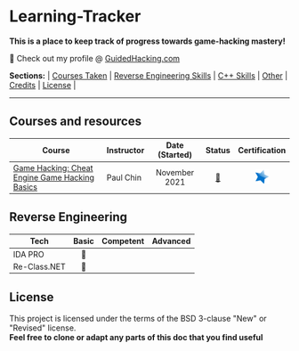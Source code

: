 # Learning-Tracker
**This is a place to keep track of progress towards game-hacking mastery!**

:link: Check out my profile @ [GuidedHacking.com](https://guidedhacking.com/members/n3tbi0s.274842/) 

**Sections:**  |
[Courses Taken](https://github.com/N3TBI0S/Learning-Tracker/blob/master/README.md#courses-and-resources) |
[Reverse Engineering Skills](https://github.com/N3TBI0S/Learning-Tracker/blob/master/README.md#reverse-engineering) |
[C++ Skills]() |
[Other]() |
[Credits]() |
[License]() |

---

## Courses and resources
| Course | Instructor     | Date (Started)   | Status   | Certification  |
|--------|----------------|:----------------:|:--------:|:--------------:|
|[Game Hacking: Cheat Engine Game Hacking Basics](https://www.udemy.com/course/cheat-engine-game-hacking-basics/ "Game Hacking: Cheat Engine Game Hacking Basics")|Paul Chin |November 2021|[:checkered_flag:](# "Complete") | [![Certificate](https://github.com/N3TBI0S/Learning-Tracker/blob/main/Icons/star.png)](https://github.com/N3TBI0S/Learning-Tracker/blob/main/Certificates/GameHacking-CheatEngine_PaulChin.jpg "View Cerificate") |

## Reverse Engineering
| Tech            |       Basic          |      Competent       |       Advanced       | 
|-----------------|:--------------------:|:--------------------:|:--------------------:|
|IDA PRO             | :red_circle: | |      |
|Re-Class.NET              | :red_circle: |  |      |

## License
This project is licensed under the terms of the BSD 3-clause "New" or "Revised" license.<br>
**Feel free to clone or adapt any parts of this doc that you find useful**
